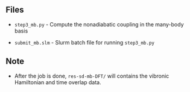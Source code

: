 ## Files

* `step3_mb.py` - Compute the nonadiabatic coupling in the many-body basis

* `submit_mb.slm` - Slurm batch file for running `step3_mb.py`


## Note

* After the job is done, `res-sd-mb-DFT/` will contains the vibronic Hamiltonian and time overlap data. 

